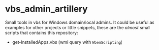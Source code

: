 vbs_admin_artillery
===================

Small tools in vbs for Windows domain/local admins. It could be useful as examples for other projects or little snippets, these are the _almost_ small scripts that contains this repository:

- get-InstalledApps.vbs (wmi query with `WbemScripting`)
